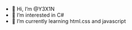 - 👋 Hi, I’m @Y3X1N
- 👀 I’m interested in C#
- 🌱 I’m currently learning html.css and javascript
<!---
Y3X1N/Y3X1N is a ✨ special ✨ repository because its `README.md` (this file) appears on your GitHub profile.
You can click the Preview link to take a look at your changes.
--->
